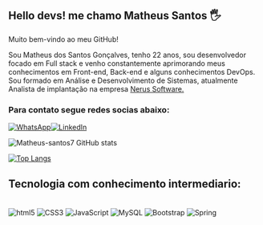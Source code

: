 ## Hello devs! me chamo Matheus Santos 🖐️
Muito bem-vindo ao meu GitHub! 

<p>Sou Matheus dos Santos Gonçalves, tenho 22 anos, sou desenvolvedor focado em Full stack e venho constantemente aprimorando meus conhecimentos em  Front-end, Back-end e alguns conhecimentos DevOps. Sou formado em Análise e Desenvolvimento de Sistemas, atualmente Analista de implantação na empresa <a href="https://nerus.com.br/"><spam>Nerus Software.</spam></a></p>

### Para contato segue redes socias abaixo:

[![WhatsApp](https://img.shields.io/badge/WhatsApp-25D366?style=for-the-badge&logo=whatsapp&logoColor=white)](https://api.whatsapp.com/send?phone=5531983134505)[![LinkedIn](https://img.shields.io/badge/LinkedIn-0077B5?style=for-the-badge&logo=linkedin&logoColor=white)](https://www.linkedin.com/in/matheus-santos7/)

![Matheus-santos7 GitHub stats](https://github-readme-stats.vercel.app/api?username=matheus-santos7&show_icons=true&theme=merko)

[![Top Langs](https://github-readme-stats.vercel.app/api/top-langs/?username=matheus-santos7&layout=demo)](https://github.com/Matheus-santos7/Matheus-santos7/blob/main/README.md)
## Tecnologia com conhecimento intermediario:
<div style="display: inline_block"><br/>
    <img align="center" alt="html5" src="https://img.shields.io/badge/HTML5-E34F26?style=for-the-badge&logo=html5&logoColor=white"/>
    <img align="center" alt="CSS3" src="https://img.shields.io/badge/CSS3-1572B6?style=for-the-badge&logo=css3&logoColor=white"/>
    <img align="center" alt="JavaScript" src="	https://img.shields.io/badge/JavaScript-F7DF1E?style=for-the-badge&logo=javascript&logoColor=black"/>
    <img align="center" alt="MySQL" src="https://img.shields.io/badge/MySQL-00000F?style=for-the-badge&logo=mysql&logoColor=white"/>
    <img align="center" alt="Bootstrap" src="https://img.shields.io/badge/Bootstrap-563D7C?style=for-the-badge&logo=bootstrap&logoColor=white"/>
    <img align="center" alt="Spring" src=https://img.shields.io/badge/Spring-6DB33F?style=for-the-badge&logo=spring&logoColor=white"/>
</div>
<br>
